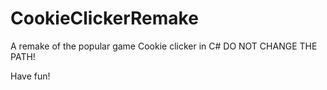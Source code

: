 # CookieClickerRemake
A remake of the popular game Cookie clicker in C#
DO NOT CHANGE THE PATH!

Have fun!
